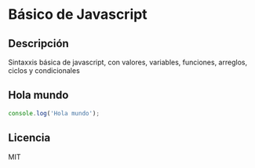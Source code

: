 # Básico de Javascript

## Descripción
Sintaxxis básica de javascript, con valores, variables, funciones, arreglos, ciclos y condicionales

## Hola mundo
```javascript
console.log('Hola mundo');
```
## Licencia
MIT
